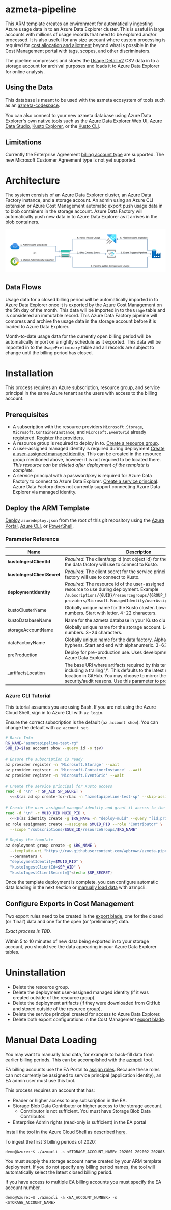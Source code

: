 # azmeta-pipeline

This ARM template creates an environment for automatically ingesting Azure usage data in to an Azure Data Explorer cluster. This is useful in large accounts with millions of usage records that need to be explored and/or processed. It is also useful for any size account where custom processing is required for [cost allocation and allotment](https://github.com/wpbrown/azmeta-docs) beyond what is possible in the Cost Management portal with tags, scopes, and other discriminators.

The pipeline compresses and stores the [Usage Detail v2](https://docs.microsoft.com/en-us/azure/cost-management-billing/manage/consumption-api-overview#usage-details-api) CSV data in to a storage account for archival purposes and loads it to Azure Data Explorer for online analysis.

## Using the Data

This database is meant to be used with the azmeta ecosystem of tools such as an [azmeta-codespace](https://github.com/wpbrown/azmeta-codespace).

You can also connect to your new azmeta database using Azure Data Explorer's own [native tools](https://docs.microsoft.com/en-us/azure/data-explorer/kusto/tools/) such as the [Azure Data Explorer Web UI](https://dataexplorer.azure.com/), [Azure Data Studio](https://docs.microsoft.com/en-us/sql/azure-data-studio/notebooks-kqlmagic?view=sql-server-ver15#kqlmagic-with-azure-monitor-logs), [Kusto Explorer](https://docs.microsoft.com/en-us/azure/data-explorer/kusto/tools/kusto-explorer), or the [Kusto CLI](https://docs.microsoft.com/en-us/azure/data-explorer/kusto/tools/kusto-cli). 

## Limitations

Currently the Enterprise Agreement [billing account type](https://docs.microsoft.com/en-us/azure/cost-management-billing/cost-management-billing-overview#billing-accounts) are supported. The new Microsoft Customer Agreement type is not yet supported.

# Architecture

The system consists of an Azure Data Explorer cluster, an Azure Data Factory instance, and a storage account. An admin using an Azure CLI extension or Azure Cost Management automatic export push usage data in to blob containers in the storage account. Azure Data Factory will automatically push new data in to Azure Data Explorer as it arrives in the blob containers.

![img](docs/images/usage-pipeline.svg)

## Data Flows

Usage data for a closed billing period will be automatically imported in to Azure Data Explorer once it is exported by the Azure Cost Management on the 5th day of the month. This data will be imported in to the `Usage` table and is considered an immutable record. This Azure Data Factory pipeline will compress and archive the usage data in the storage account before it is loaded to Azure Data Explorer.

Month-to-date usage data for the currently open billing period will be automatically import on a nightly schedule as it exported. This data will be imported in to the `UsagePreliminary` table and all records are subject to change until the billing period has closed. 

# Installation

This process requires an Azure subscription, resource group, and service principal in the same Azure tenant as the users with access to the billing account. 

## Prerequisites

* A subscription with the resource providers `Microsoft.Storage`, `Microsoft.ContainerInstance`, and `Microsoft.EventGrid` already registered. [Register the providers](https://docs.microsoft.com/en-us/azure/azure-resource-manager/management/resource-providers-and-types#azure-cli).
* A resource group is required to deploy in to. [Create a resource group](https://docs.microsoft.com/en-us/azure/azure-resource-manager/management/manage-resource-groups-cli#create-resource-groups).
* A user-assigned managed identity is required during deployment [Create a user-assigned managed identity](https://docs.microsoft.com/en-us/azure/active-directory/managed-identities-azure-resources/how-to-manage-ua-identity-cli). This can be created in the resource group mentioned above, however it is not required to be located there. *This resource can be deleted after deployment of the template is complete.*
* A service principal with a password/key is required for Azure Data Factory to connect to Azure Data Explorer. [Create a service principal](https://docs.microsoft.com/en-us/cli/azure/create-an-azure-service-principal-azure-cli?view=azure-cli-latest#password-based-authentication). Azure Data Factory does not currently support connecting Azure Data Explorer via managed identity.

## Deploy the ARM Template

[Deploy](https://portal.azure.com/#create/Microsoft.Template/uri/https%3A%2F%2Fraw.githubusercontent.com%2Fwpbrown%2Fazmeta-pipeline%2Fmaster%2Fazuredeploy.json) `azuredeploy.json` from the root of this git repository using the [Azure Portal](https://portal.azure.com/#create/Microsoft.Template/uri/https%3A%2F%2Fraw.githubusercontent.com%2Fwpbrown%2Fazmeta-pipeline%2Fmaster%2Fazuredeploy.json), [Azure CLI](https://docs.microsoft.com/en-us/azure/azure-resource-manager/templates/deploy-cli), or [PowerShell](https://docs.microsoft.com/en-us/azure/azure-resource-manager/templates/deploy-powershell).

### Parameter Reference

Name | Description
--- | ---
**kustoIngestClientId** | *Required*: The client/app id (not object id) for the service principal that the data factory will use to connect to Kusto.
**kustoIngestClientSecret** | *Required*: The client secret for the service principal that the data factory will use to connect to Kusto.
**deploymentIdentity** | *Required*: The resource id of the user-assigned managed identity resource to use during deployment. Example `/subscriptions/{GUID}/resourcegroups/{GROUP_NAME}/` `providers/Microsoft.ManagedIdentity/userAssignedIdentities/{NAME}`
kustoClusterName | Globally unique name for the Kusto cluster. Lowercase letters and numbers. Start with letter. 4-22 characters.
kustoDatabaseName | Name for the azmeta database in your Kusto cluster.
storageAccountName | Globally unique name for the storage account. Lowercase letters and numbers. 3-24 characters.
dataFactoryName | Globally unique name for the data factory. Alphanumerics and hyphens. Start and end with alphanumeric. 3-63 characters.
preProduction | Deploy for pre-production use. Uses development (no-SLA) SKU for Azure Data Explorer.
_artifactsLocation | The base URI where artifacts required by this template are located including a trailing '/'. This defaults to the latest release artifact location in GitHub. You may choose to mirror these artifacts for security/audit reasons. Use this parameter to provide your mirror.

### Azure CLI Tutorial

This tutorial assumes you are using Bash. If you are not using the Azure Cloud Shell, sign in to Azure CLI with `az login`.

Ensure the correct subscription is the default (`az account show`). You can change the default with `az account set`.

```bash
# Basic Info
RG_NAME="azmetapipeline-test-rg"
SUB_ID=$(az account show --query id -o tsv)

# Ensure the subscription is ready
az provider register -n 'Microsoft.Storage' --wait
az provider register -n 'Microsoft.ContainerInstance' --wait
az provider register -n 'Microsoft.EventGrid' --wait

# Create the service principal for Kusto access
read -d "\n" -r SP_AID SP_SECRET \
  <<<$(az ad sp create-for-rbac -n "azmetapipeline-test-sp" --skip-assignment --query "[appId,password]" -o tsv)

# Create the user assigned managed identity and grant it access to the RG
read -d "\n" -r MUID_RID MUID_PID \
  <<<$(az identity create -g $RG_NAME -n "deploy-muid" --query "[id,principalId]" -o tsv)
az role assignment create --assignee $MUID_PID --role "Contributor" \
  --scope "/subscriptions/$SUB_ID/resourceGroups/$RG_NAME"

# Deploy the template
az deployment group create -g $RG_NAME \
  --template-uri "https://raw.githubusercontent.com/wpbrown/azmeta-pipeline/master/azuredeploy.json"
  --parameters \
  "deploymentIdentity=$MUID_RID" \
  "kustoIngestClientId=$SP_AID" \
  "kustoIngestClientSecret=@"<(echo $SP_SECRET)
```

Once the template deployment is complete, you can configure automatic data loading in the next section or [manually load data](#manual-data-loading) with azmpcli.

## Configure Exports in Cost Management

Two export rules need to be created in the [export blade](https://portal.azure.com/#blade/Microsoft_Azure_CostManagement/Menu/exports), one for the closed (or 'final') data and one for the open (or 'preliminary') data.

*Exact process is TBD.*

Within 5 to 10 minutes of new data being exported in to your storage account, you should see the data appearing in your Azure Data Explorer tables.

# Uninstallation

* Delete the resource group.
* Delete the deployment user-assigned managed identity (if it was created outside of the resource group).
* Delete the deployment artifacts (if they were downloaded from GitHub and stored outside of the resource group).
* Delete the service principal created for access to Azure Data Explorer.
* Delete both export configurations in the Cost Management [export blade](https://portal.azure.com/#blade/Microsoft_Azure_CostManagement/Menu/exports).

# Manual Data Loading

You may want to manually load data, for example to back-fill data from earlier billing periods. This can be accomplished with the [azmpcli](https://github.com/wpbrown/azmeta-pipeline-cli) tool. 

EA billing accounts use the EA Portal to [assign roles](https://docs.microsoft.com/en-us/azure/cost-management-billing/manage/ea-portal-get-started#enterprise-user-roles). Because these roles can not currently be assigned to service principal (application identity), an EA admin user must use this tool.

This process requires an account that has:

 * Reader or higher access to any subscription in the EA.
 * Storage Blob Data Contributor or higher access to the storage account.
   * Contributor is not sufficient. You must have Storage Blob Data Contributor.
 * Enterprise Admin rights (read-only is sufficient) in the EA portal

Install the tool in the Azure Cloud Shell as described [here](https://github.com/wpbrown/azmeta-pipeline-cli#installation-in-azure-cloud-shell). 

To ingest the first 3 billing periods of 2020:

```shell
demo@Azure:~$ ./azmpcli -s <STORAGE_ACCOUNT_NAME> 202001 202002 202003
```

You must supply the storage account name created by your ARM template deployment. If you do not specify any billing period names, the tool will automatically select the latest closed billing period.

If you have access to multiple EA billing accounts you must specify the EA account number. 

```shell
demo@Azure:~$ ./azmpcli -a <EA_ACCOUNT_NUMBER> -s <STORAGE_ACCOUNT_NAME>
```
